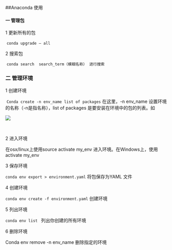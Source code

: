 ##Anaconda 使用

#### 一 管理包

1 更新所有的包

​        `conda upgrade — all`

2 搜索包 

​	`conda search  search_term（模糊名称） 进行搜索 `

### 二 管理环境

1 创建环境 

​     `Conda create -n env_name list of packages`  在这里，-n env_name 设置环境的名称（-n是指名称），list of packages 是要安装在环境中的包的列表。如

 ![](http://images.cronusliang.me/ML/dataAnalysis/create_envi.png>)

​     

2 进入环境

在osx/linux上使用source activate my_env 进入环境。在Windows上，使用activate my_env

3 保存环境

`conda env export > environment.yaml`    将包保存为YAML 文件

4 创建环境

`conda env create -f environment.yaml` 创建环境

5 列出环境

`conda env list ` 列出你创建的所有环境

6 删除环境

Conda env remove -n env_name 删除指定的环境














